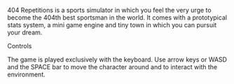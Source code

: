404 Repetitions is a sports simulator in which you feel the very urge to become the 404th best sportsman in the world. It comes with a prototypical stats system, a mini game engine and tiny town in which you can pursuit your dream.

Controls

The game is played exclusively with the keyboard. Use arrow keys or WASD and the SPACE bar to move the character around and to interact with the environment.